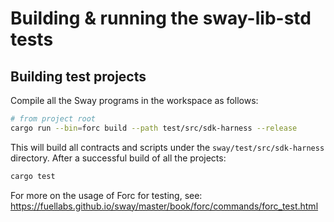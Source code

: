 # Building & running the sway-lib-std tests

## Building test projects

Compile all the Sway programs in the workspace as follows:

```sh
# from project root
cargo run --bin=forc build --path test/src/sdk-harness --release
```

This will build all contracts and scripts under the `sway/test/src/sdk-harness` directory.
After a successful build of all the projects:

```sh
cargo test
```

For more on the usage of Forc for testing, see: <https://fuellabs.github.io/sway/master/book/forc/commands/forc_test.html>
